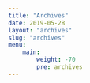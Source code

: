 ```yaml
---
title: "Archives"
date: 2019-05-28
layout: "archives"
slug: "archives"
menu:
    main:
        weight: -70
        pre: archives
---
```


